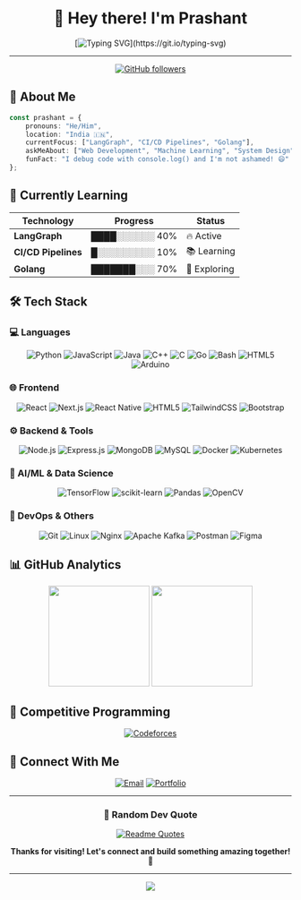 # <div align="center">👋 Hey there! I'm **Prashant**</div>

<div align="center">
  
[![Typing SVG](https://readme-typing-svg.herokuapp.com?font=Fira+Code&weight=600&size=28&pause=1000&color=6366F1&center=true&vCenter=true&width=600&lines=Full+Stack+Developer;AI+%26+ML+Enthusiast;Always+Learning+New+Things!;Ready+to+Build+Anything!)](https://git.io/typing-svg)

</div>

---

<div align="center">

[![GitHub followers](https://img.shields.io/github/followers/prashant-900?style=for-the-badge&color=6366f1)](https://github.com/prashant-900)

</div>

## 🚀 About Me

```typescript
const prashant = {
    pronouns: "He/Him",
    location: "India 🇮🇳",
    currentFocus: ["LangGraph", "CI/CD Pipelines", "Golang"],
    askMeAbout: ["Web Development", "Machine Learning", "System Design"],
    funFact: "I debug code with console.log() and I'm not ashamed! 😄"
};
```

## 🌱 Currently Learning

<div align="center">

| Technology | Progress | Status |
|------------|----------|--------|
| **LangGraph** | ████░░░░░░ 40% | 🔥 Active |
| **CI/CD Pipelines** | █░░░░░░░░░ 10% | 📚 Learning |
| **Golang** | ███████░░░ 70% | 🚀 Exploring |

</div>

## 🛠️ Tech Stack

### 💻 Languages
<div align="center">

![Python](https://img.shields.io/badge/Python-3776AB?style=for-the-badge&logo=python&logoColor=white)
![JavaScript](https://img.shields.io/badge/JavaScript-F7DF1E?style=for-the-badge&logo=javascript&logoColor=black)
![Java](https://img.shields.io/badge/Java-ED8B00?style=for-the-badge&logo=java&logoColor=white)
![C++](https://img.shields.io/badge/C++-00599C?style=for-the-badge&logo=c%2B%2B&logoColor=white)
![C](https://img.shields.io/badge/C-00599C?style=for-the-badge&logo=c&logoColor=white)
![Go](https://img.shields.io/badge/Go-00ADD8?style=for-the-badge&logo=go&logoColor=white)
![Bash](https://img.shields.io/badge/Bash-121011?style=for-the-badge&logo=gnubash&logoColor=white)
![HTML5](https://img.shields.io/badge/HTML5-E34F26?style=for-the-badge&logo=html5&logoColor=white)
![Arduino](https://img.shields.io/badge/Arduino-00979D?style=for-the-badge&logo=arduino&logoColor=white)


</div>

### 🌐 Frontend
<div align="center">

![React](https://img.shields.io/badge/React-20232A?style=for-the-badge&logo=react&logoColor=61DAFB)
![Next.js](https://img.shields.io/badge/Next.js-000000?style=for-the-badge&logo=next.js&logoColor=white)
![React Native](https://img.shields.io/badge/React_Native-20232A?style=for-the-badge&logo=react&logoColor=61DAFB)
![HTML5](https://img.shields.io/badge/HTML5-E34F26?style=for-the-badge&logo=html5&logoColor=white)
![TailwindCSS](https://img.shields.io/badge/Tailwind_CSS-38B2AC?style=for-the-badge&logo=tailwind-css&logoColor=white)
![Bootstrap](https://img.shields.io/badge/Bootstrap-563D7C?style=for-the-badge&logo=bootstrap&logoColor=white)

</div>

### ⚙️ Backend & Tools
<div align="center">

![Node.js](https://img.shields.io/badge/Node.js-43853D?style=for-the-badge&logo=node.js&logoColor=white)
![Express.js](https://img.shields.io/badge/Express.js-404D59?style=for-the-badge&logo=express&logoColor=white)
![MongoDB](https://img.shields.io/badge/MongoDB-4EA94B?style=for-the-badge&logo=mongodb&logoColor=white)
![MySQL](https://img.shields.io/badge/MySQL-00000F?style=for-the-badge&logo=mysql&logoColor=white)
![Docker](https://img.shields.io/badge/Docker-2496ED?style=for-the-badge&logo=docker&logoColor=white)
![Kubernetes](https://img.shields.io/badge/Kubernetes-326CE5?style=for-the-badge&logo=kubernetes&logoColor=white)

</div>

### 🤖 AI/ML & Data Science
<div align="center">

![TensorFlow](https://img.shields.io/badge/TensorFlow-FF6F00?style=for-the-badge&logo=TensorFlow&logoColor=white)
![scikit-learn](https://img.shields.io/badge/scikit--learn-F7931E?style=for-the-badge&logo=scikit-learn&logoColor=white)
![Pandas](https://img.shields.io/badge/Pandas-150458?style=for-the-badge&logo=pandas&logoColor=white)
![OpenCV](https://img.shields.io/badge/OpenCV-27338e?style=for-the-badge&logo=OpenCV&logoColor=white)

</div>

### 🔧 DevOps & Others
<div align="center">

![Git](https://img.shields.io/badge/Git-F05032?style=for-the-badge&logo=git&logoColor=white)
![Linux](https://img.shields.io/badge/Linux-FCC624?style=for-the-badge&logo=linux&logoColor=black)
![Nginx](https://img.shields.io/badge/Nginx-009639?style=for-the-badge&logo=nginx&logoColor=white)
![Apache Kafka](https://img.shields.io/badge/Apache_Kafka-231F20?style=for-the-badge&logo=apache-kafka&logoColor=white)
![Postman](https://img.shields.io/badge/Postman-FF6C37?style=for-the-badge&logo=postman&logoColor=white)
![Figma](https://img.shields.io/badge/Figma-F24E1E?style=for-the-badge&logo=figma&logoColor=white)

</div>

## 📊 GitHub Analytics

<div align="center">
  
<img height="180em" src="https://github-readme-stats.vercel.app/api?username=prashant-900&show_icons=true&theme=tokyonight&include_all_commits=true&count_private=true"/>
<img height="180em" src="https://github-readme-stats.vercel.app/api/top-langs/?username=prashant-900&layout=compact&langs_count=10&theme=tokyonight"/>

</div>

<div align="center">


</div>

## 🎯 Competitive Programming

<div align="center">

[![Codeforces](https://img.shields.io/badge/Codeforces-445f9d?style=for-the-badge&logo=Codeforces&logoColor=white)](https://codeforces.com/profile/prashantsuthar)

</div>

## 🤝 Connect With Me

<div align="center">

[![Email](https://img.shields.io/badge/Email-D14836?style=for-the-badge&logo=gmail&logoColor=white)](mailto:tarunsuthar162@gmail.com)
[![Portfolio](https://img.shields.io/badge/Portfolio-000000?style=for-the-badge&logo=About.me&logoColor=white)](https://your-portfolio-link.com)

</div>

---

<div align="center">

### 💭 Random Dev Quote
[![Readme Quotes](https://quotes-github-readme.vercel.app/api?type=horizontal&theme=tokyonight)](https://github.com/piyushsuthar/github-readme-quotes)

</div>

<div align="center">

**Thanks for visiting! Let's connect and build something amazing together! 🚀**


</div>

---

<div align="center">
  <img src="https://capsule-render.vercel.app/api?type=waving&color=gradient&height=60&section=footer"/>
</div>
